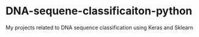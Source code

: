 # DNA-sequene-classificaiton-python
My projects related to DNA sequence classification using Keras and Sklearn
